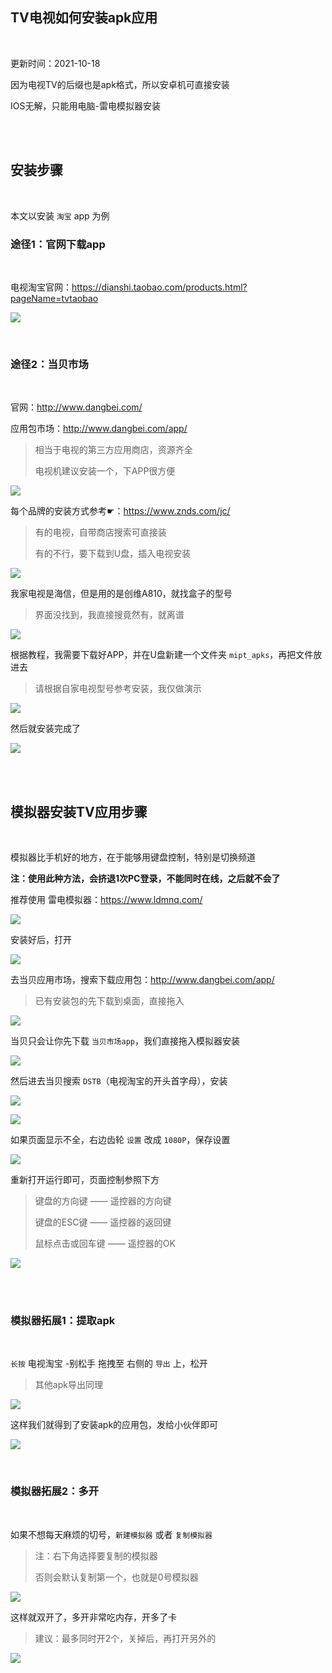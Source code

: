 
## TV电视如何安装apk应用

</br>

更新时间：2021-10-18

因为电视TV的后缀也是apk格式，所以安卓机可直接安装

IOS无解，只能用电脑-雷电模拟器安装

</br>
</br>




## 安装步骤

</br>

本文以安装 `淘宝` app 为例


### 途径1：官网下载app

</br>

电视淘宝官网：https://dianshi.taobao.com/products.html?pageName=tvtaobao

![](https://ghproxy.com/https://raw.githubusercontent.com/Yiov/notes/main/tvapp/tvapp-01.png)

</br>


### 途径2：当贝市场

</br>

官网：http://www.dangbei.com/

应用包市场：http://www.dangbei.com/app/

> 相当于电视的第三方应用商店，资源齐全
>
> 电视机建议安装一个，下APP很方便

![](https://ghproxy.com/https://raw.githubusercontent.com/Yiov/notes/main/tvapp/tvapp-02.png)



每个品牌的安装方式参考☛：https://www.znds.com/jc/

> 有的电视，自带商店搜索可直接装
>
> 有的不行，要下载到U盘，插入电视安装

![](https://ghproxy.com/https://raw.githubusercontent.com/Yiov/notes/main/tvapp/tvapp-03.png)


我家电视是海信，但是用的是创维A810，就找盒子的型号

> 界面没找到，我直接搜竟然有，就离谱

![](https://ghproxy.com/https://raw.githubusercontent.com/Yiov/notes/main/tvapp/tvapp-04.png)


根据教程，我需要下载好APP，并在U盘新建一个文件夹 `mipt_apks`，再把文件放进去

> 请根据自家电视型号参考安装，我仅做演示

![](https://ghproxy.com/https://raw.githubusercontent.com/Yiov/notes/main/tvapp/tvapp-05.png)


然后就安装完成了

![](https://ghproxy.com/https://raw.githubusercontent.com/Yiov/notes/main/tvapp/tvapp-06.png)



</br>
</br>



## 模拟器安装TV应用步骤

</br>

模拟器比手机好的地方，在于能够用键盘控制，特别是切换频道


**注：使用此种方法，会挤退1次PC登录，不能同时在线，之后就不会了**



推荐使用 雷电模拟器：https://www.ldmnq.com/

![](https://ghproxy.com/https://raw.githubusercontent.com/Yiov/notes/main/tvapp/tvapp-07.png)




安装好后，打开

![](https://ghproxy.com/https://raw.githubusercontent.com/Yiov/notes/main/tvapp/tvapp-08.png)


去当贝应用市场，搜索下载应用包：http://www.dangbei.com/app/

> 已有安装包的先下载到桌面，直接拖入

![](https://ghproxy.com/https://raw.githubusercontent.com/Yiov/notes/main/tvapp/tvapp-09.png)



当贝只会让你先下载 `当贝市场app`，我们直接拖入模拟器安装

![](https://ghproxy.com/https://raw.githubusercontent.com/Yiov/notes/main/tvapp/tvapp-10.png)



然后进去当贝搜索 `DSTB`（电视淘宝的开头首字母），安装

![](https://ghproxy.com/https://raw.githubusercontent.com/Yiov/notes/main/tvapp/tvapp-11.png)

![](https://ghproxy.com/https://raw.githubusercontent.com/Yiov/notes/main/tvapp/tvapp-12.png)


如果页面显示不全，右边齿轮 `设置` 改成 `1080P`，保存设置

![](https://ghproxy.com/https://raw.githubusercontent.com/Yiov/notes/main/tvapp/tvapp-13.png)



重新打开运行即可，页面控制参照下方

> 键盘的方向键 —— 遥控器的方向键
> 
> 键盘的ESC键 —— 遥控器的返回键
> 
> 鼠标点击或回车键 —— 遥控器的OK

![](https://ghproxy.com/https://raw.githubusercontent.com/Yiov/notes/main/tvapp/tvapp-14.png)


</br>
</br>






### 模拟器拓展1：提取apk

</br>


`长按` 电视淘宝 -别松手 拖拽至 右侧的 `导出` 上，松开

> 其他apk导出同理


![](https://ghproxy.com/https://raw.githubusercontent.com/Yiov/notes/main/tvapp/tvapp-15.png)

这样我们就得到了安装apk的应用包，发给小伙伴即可

![](https://ghproxy.com/https://raw.githubusercontent.com/Yiov/notes/main/tvapp/tvapp-16.png)


</br>


### 模拟器拓展2：多开

</br>

如果不想每天麻烦的切号，`新建模拟器` 或者 `复制模拟器`

> 注：右下角选择要复制的模拟器
>
> 否则会默认复制第一个，也就是0号模拟器


![](https://ghproxy.com/https://raw.githubusercontent.com/Yiov/notes/main/tvapp/tvapp-17.png)


这样就双开了，多开非常吃内存，开多了卡

> 建议：最多同时开2个，关掉后，再打开另外的

![](https://ghproxy.com/https://raw.githubusercontent.com/Yiov/notes/main/tvapp/tvapp-18.png)


